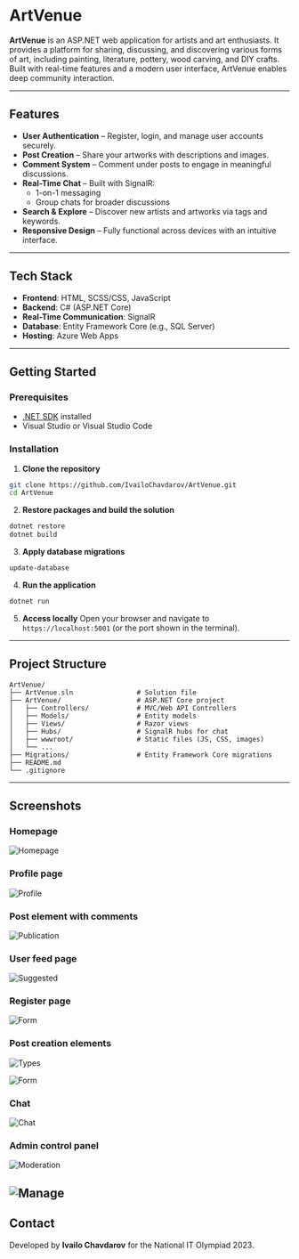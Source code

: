 # ArtVenue

**ArtVenue** is an ASP.NET web application for artists and art enthusiasts. It provides a platform for sharing, discussing, and discovering various forms of art, including painting, literature, pottery, wood carving, and DIY crafts. Built with real-time features and a modern user interface, ArtVenue enables deep community interaction.

---

## Features

- **User Authentication** – Register, login, and manage user accounts securely.
- **Post Creation** – Share your artworks with descriptions and images.
- **Comment System** – Comment under posts to engage in meaningful discussions.
- **Real-Time Chat** – Built with SignalR:
  - 1-on-1 messaging
  - Group chats for broader discussions
- **Search & Explore** – Discover new artists and artworks via tags and keywords.
- **Responsive Design** – Fully functional across devices with an intuitive interface.

---

## Tech Stack

- **Frontend**: HTML, SCSS/CSS, JavaScript
- **Backend**: C# (ASP.NET Core)
- **Real-Time Communication**: SignalR
- **Database**: Entity Framework Core (e.g., SQL Server)
- **Hosting**: Azure Web Apps

---

## Getting Started

### Prerequisites

- [.NET SDK](https://dotnet.microsoft.com/) installed
- Visual Studio or Visual Studio Code

### Installation

1. **Clone the repository**

```bash
git clone https://github.com/IvailoChavdarov/ArtVenue.git
cd ArtVenue
```

2. **Restore packages and build the solution**

```bash
dotnet restore
dotnet build
```

3. **Apply database migrations**

```bash
update-database
```

4. **Run the application**

```bash
dotnet run
```

5. **Access locally** Open your browser and navigate to `https://localhost:5001` (or the port shown in the terminal).

---

## Project Structure

```
ArtVenue/
├── ArtVenue.sln                # Solution file
├── ArtVenue/                   # ASP.NET Core project
│   ├── Controllers/            # MVC/Web API Controllers
│   ├── Models/                 # Entity models
│   ├── Views/                  # Razor views
│   ├── Hubs/                   # SignalR hubs for chat
│   ├── wwwroot/                # Static files (JS, CSS, images)
│   └── ...
├── Migrations/                 # Entity Framework Core migrations
├── README.md
└── .gitignore
```
---
## Screenshots

### Homepage

![Homepage](https://lh3.googleusercontent.com/fife/ALs6j_Ejo3RYWUdHtFduDH3LzzRZYR_hm2YfscnXU5onLlMCIGzEb6nX6dvN8Sk96MYuxjwuceOmeZCBmeDIi1gR0Y9uLzkeeQNbQYKYQQHV872E43LHF7zLmC2p4muFBkFFkroGv380Qr-GeaJJaaIRzvMQ7uGysTxQHRupVvCjCNHF4wk2oJhxSo42VTXTVeEp1hr9q7EJ8xPMgf0endFnBboOXMs5DIt7cTlaITQTeDf9EvQ21MkgitnnWjsSVJx95sKghtZe4cQMgWdZFb5T5IFwrGNbMwEhvZub95O3cZ-_RCVDqtrU96VKDFIhfcn7GXhsSTN-BQKaBphZlqaMqqTY0Kx1RUNdFqN-8eZAdZ51jKLmw04bxdI0-3MiDFXw3Tw30_YbrVR8byBJTXNDeJXw4-e1aniT0P_1T17uwUm4Bj6UHNlcjrk3QHBXafdoODi4qiXenCJxxoAHqiZTNQTUXeQBh-FHbwYwoPcTsxbisE7gkh2FtmlSts3k6r8Nbv71u_5pIKJTwwhlkKO6eKVSUKx2Yo1i-MiedXWO-CNBHM8D4xm4yrpdmEzuI2MyB64VbzTh6M-0d3VsOaSuuj2psjrwvTaw2h-oKaOedMJj91yWuW2jwzb2XukgKTjMH9md_C0KxtO-N13UchyR8U6v8pImcSkDXwsDr_7VsSD8UnMlGby2_HlOgTbhEN4fhTKN-52UbyzTeZCadSMp2HBymASv2IDdiXXJKyTTHUE7aflZBFp8uZERRJZAeUgyCinv1IVcFTyfqKdOb6d_mqV6YYsf5mILBwIcVzozVWah4-hJj0sPKVJz1S1fyfQatekz8Y25v-pIA4wDeamLrjPA_3fONxupq1wfBQnmSH5j0YlPn5kdV3jWPE3htxKX0RfTlRdL5qndQZhLrX-GN1rs-3k2XDpUJTDI4hlTUHr5XcfhubtnR8zyelFmQp8NBpz4v9lClyn5iwEQHEkvizTWvGUggjv9TwSZwJ3s6bmXzGFYagGx0PL5RrNRVdX1PAl2bPct4jiPkwFci6WPaR7eZryFIrarNDrGGql5XIo_pNNW5aKoP100JLH15WUpCc11NDhjDasgUDHRDmBoNAnJQWvO11oV_CqUsKkVar8-9XHi-RcShViYOXI5a5MMknesl2EHbWgzPRLj2vInrX7qjFuR1wnKtHlC7-9sGYhz3V0INmCqLELUXEU1EbtuCEFXtWJib4ucSPT0K99IrMzvq241PoA_feh0BfxlbguBvIpmjc_THc4HV0PcNSvdHUNIpvjX2muTHecbxQd5UFiHFThXnXYoXX-KRfpcu9IrzzHvCLi2UE1DJL1YZcZk4-E1sfC59s94evcxXQhtgufEoVPfWo7pW7k3W6NpxpAQBufftqOo8yjX_84FLHug2Em2ljnYOIjT8v6WZgvDoGN9ktGQ_dsBwiGgqYqOJBlqR1hFewAVw2bidkcH6QinoRpLitX3gv4Su1potHcL5864CVt9MnJyzE1Pcwa1Pq-SyVeBBvDgzhx6Kx6372HrOfwdPmkYN8zoeWk55VIxBRjYsxE6XqokVXT3mRs21TIpo7jU5Lt9SrnxZNl9MHhwQpRU7wJSvDgL9Kr9lnLpdXRV_nbISGeTeYyhHiMs3tkX=w1920-h918?auditContext=forDisplay)


### Profile page

![Profile](https://lh3.googleusercontent.com/fife/ALs6j_EyXKa4XJSWOj-9ktmVO0EvnnPn4-vNXbF-Nui-dq1ReAO4Gjl_wQAnIhJg9C5cMWLocXikgQFjGwCiTqo41HAqCbVve3EtqM2lIrsUj-UcNjAlyI7f9Hk4Io5Wc05v1ds1e3AN6KgeAe7QMevZtD18bAvUZVIT6xIhbotWSC7tioKwr6pehKZPyjSiNG8bF0mUk8Qd_4skj6y9mGRFo4RJa47-LR83XHAfGUzTU_XjYTa41l3HfAOAjBoL4qkeMfZM9G_TtQ20qQSXRc70qxHM2_LrRHOWmmqCvujRTq9uiQk2JaXfoDNByIKnZLd6I3ATPlUhGHRLC49VLuS2o3G7_rnK0kxSvU-FwqQfDbAz_sLRV4axc5PbFsqTHkaTlPjgGCntApfav0RbfWAyMtTl885FTzMkLKjb_KOKs_IzXhMUzMq405UTFwwGiINBfxRkjje1Xtz3abfIX2Yg5V_Qa0kgpICYAejD5EThVXk4dtaLefPjHU7L24eDlDLIWM1gKT_jY4bohS1qV9JByxWaLDzj2jOddyxwjhhu1Op0blFrUOtTFsA7SQZJPiMA5yfKcXkhQpMsQl1EPaLesfb4szJE3YQqufrfA2uE8KDHXnk2Y1L8jZ4Z_EktHls3zAtu51BwT4iQ_iwLqKRzyFfdrkIAUd-g5dMbuKiG8Ew-cvVyKOFTgrjS6FDjcHrldYXX1bJOnc_IrUlRhB3G0p1GvebI0s2o3gnNgAvOpgi0g1YK1hUEUHqJj5kYc5goEu2NxJHzcmugKZR4dxx97cHMMqLHCcNK-IKrmkqIMAWa4fd4jez2tl1CS_kS-Ba-xZIt-ts1rQGtBmh6sXaW8OZg-gKBxuKTWGn_ADmJC4AvBrD7juZyUQqHv0Ks9VDfQU_4UEWJol65HcKmSvxviimAooXeE4Jk594Ci3IZoHoq1xBHInXzYIwxTitUwKDRkGRKKli25CvWwKnZ5h2G8CW0k1Ne3q_pNCKs3ckDL4cqbd6czhfip_YgqacTVHhBXg1ac0zrng6QwyiGHwVn-FuHqNI_IlR3zE6s65iDLNKIkhWhtEuOUhUa7AixGsNxefBymfJeXdzR7jdL4icmjk7Xm1GWhnSxXwKLfNvZkO4aKKa_LiALxkyeW7iJJ0XlspEg98Vj1eGKKitRBgFXnhXV5vMaiEmkAw7OsNsClORqaaUWCZPCvoSl2KS5_0S7SJfL5iPrjVC_fUY_Nt9U4gHAVZONtgof59w0wlwV6md6mHVuNvYcojFPSs9fEs_0c1LXIOkb84bzfwI5m9zqrKLQGFHPwYo_E2LZWG1lxkjJSrNAyp3UR0_1OdG_rTaiSfvvZ8dpt8yldG7JOO3TKbCSCYcMn5eOUiqHlKN00-Dzg9FqghZlEZA8sfsV1l3LJwP6fpzLwz_-EvFueAUxj-ipKJvqs42Nni3TVoTGt_iSNB23R9Gl2gaOwD1so7JhOWtQsBo-eaVzBeCxWlMqehgXhGp41mms80N1XFGfd4xrTzxu4eurMMKMZh6bIP-oq1u_bIJja-aJA1QsYKXy22Bgy1BafQzmnVsZcugMGfQL7arLTJlochjZF4CM86M_PnRSOCnhuB56AJkJaVRdf8iDdmvABDBXtPaQp2foTloH=w1920-h918?auditContext=forDisplay)

### Post element with comments
![Publication](https://lh3.googleusercontent.com/fife/ALs6j_H5ukfla50khc0BR2vkGmtK1YZJa_nxb5i3067yzw6_mP30GfzyWCmqFLfzAggrfwkG3Djd9KNAoM5DjabuYDgEJFR0zk9pkuHT4nVW_tSS2dGO7nI8_WMBdbnY0xsGhc1_TeNseZKRA6Ccj9Kqk9SWKdPqAJ0p1K0hsDVftosyRnWHKVEwMx_8U9R3RfiSIyOSUt8mFTQNySiawWOHniMIF3UwlTWZl-pPjYBvXYQ7fj_fOp_PFAYJBq5MKUqRx4uU9v-Ip7Td7gIJm-4pOkVeScqTOUNmGhhabzJfYSlasph0vxHXfN3cvgak85mPGCNR79ukimz1I4kN7pnxNM4nvSW0IDc_0VrTqQ1O6LZoxzehR1TqIaKnHf_Ckta_bPHoszuJFVXt7AHZTZgTEp3-861X9vhc6ez0yADpsp-YJjzU8p9XieF4rLijoZB8GfGavsoixFm2DDavB7RecXYZeFXaVCAzNBjyqCNRCJ7SHAZUUpdkTojihYDp7rSyxg7pal-2WgAptN4CXXYGwuuYdZTl70rw7C4_rqwhTRU2zgzLGYznap3h5-DdeDS3NKIzW726YIHXZpCw0X_U4-ivztvswB9ZIqNTxVC-BS1bCimq6kdWlq6KZ5km40NhFS1XqgFaaRKry1ADmSpOdfprYv_tnHW-tL3vLCTW2I_TvGXTM1XRr_Dpl2_3OW8MxP1oGND0tSkuB4AL4ox8PnfpbDeLcSx-FYSq-gs3pVqwoix9zzgrab9FKb5VrvcTJ54p4R10L70JoreabkvLUWkxIzLC-jn9I0zwyjH8ujuqsAYut6sI-ftKESsgJm3K2AaXX5F2UbL7IdPSk_7L87LFL0Jl7rDA--hU6gMHgZVuP0yLlRFSTKmlMPct4aSe94Ev5na1TuOOFMzXAKesPrrBa0kP2O5werL7vcnA8GO5uiLqJjcHg8qO1AGhInQX16Sr7aA5et_NpdmfUZFu5MPu2NmvGONI0YMxN7XEqiZbBWD8D3Aqix9ckFTz4X3_R-x8BtBopcP609T-oxCGmfVbglj_RcqYNP9VO7Rw-R6LyEJZ8qLNfjsvysNkOKU_-RNSFA2TrisB1UPsXc_JfV-TRH1jaRya-bDWvSGZxRYwPmCOg9Wbl1GLHyIKX8M959-3CnZf1IHbYI6N5FLxOT2LkRPONEg8WcgaC95vVnd1SejEYgzgo16Z1Fc9pbufC8bsPvDzXfenPYCdeeYgv3PtAVQBtay5IGMqzA2rc3D_FFlY1jdBGy9VnmyVfxMBzTf37yCJSf8HJRxC3pszNMJmgMpcIqFRsZQZZrpQsPvQo-iNTZ829mFSjBdMSmFYZkfty8Ma7uJMtEAJ55IOc8UoEhe7PI8Yb6_p6gMcd6zcCd0sZld9rJijYr5_qwJiPm_7kHzLIhjiWqbCt4UTlYAmLuLfzaMkg6A_tTPQorXTc0HG26chhwvifVJojmaVXvQ9365dmHT6oaqDJf6iOWSR-AfcdO25ff67pDBKX3wU8NfhKz3qQLrC6TTTtI1kpbUA9_FogKjYFF-oiMclkd2b4oCbDRVuKjGfLMiqqrjX2QrR9UefkmegqXL7_K7mL3nCnrFhlAzhZbjnH99uFUaZKbfbIUTEJLO4Ls42Sk7h=w1330-h918?auditContext=forDisplay)

### User feed page
![Suggested](https://lh3.googleusercontent.com/fife/ALs6j_Ffc24XXoDBp4BbVbJ-VT9WYTp9sma4ZIcNGgCn_a9xMUJfdHmqaXZuMj8rvPiWDc7dKToFkK0AlYpmnfRB0t2jWIHPMuIOqxwb1gXUrFf0iPdOiZslimefklGvg7rRSMws8Lqw1DqEU9Ey2a6m0i8I4OI9StEP_2PGSYU9zeEDC1PRRgVC6nh3KOFqIdbq3o5yq4qRPiFseUpRoZAPtgH_rl7KIw-VtBZfkU8FvwwORvVLEB9O1G5LafqPlw0H9g6z3i6CH-sQei0QI-4QRNVgdSHHeHQz6S_GdOFxHvdoOw2QU0S0CDppvcenY-URadEUOAqAADkwdJ28DW2cMo2crRiqz_odBxwJJ0__rg_LAOVwWERbmOQH20oxoS2sNgfvIjmMHSf_uWLBI1JR2tWpsDpiQiqKrrSF8Npbft5g7Jv1hPVwp81RIWlgNwUor4PJ0iJLdOoj8ska9SNzFhHd_CuxSFr4f4iNy9QfUiEVYTbWWHItVtNSSA1fJoGasJf8iJqq_1MgPIFe1ixDpTBM2CmEo9r702J_CPLxqqcWH0nj03jqHNgOgjU2u41K8SpCrpF1fF2PVOoFFrhb8HxL1ZU0yQ71rZAU5oj_95psU14ykVRKfHnZSpHgUgpibm5wtBZA5h-wF8WjNQ627r-hJJhzR6_2wK6elQ7tMJjUjE_BpmvHJQKqOStiuJwRVDjfUtuoG8gv8LlLSfY2PfwcbaTmgzwL6bmz-_qi7vV9QdqZ3ykJ5Y0XnNU8oYiORXUQdJR2ScZdB21uCMGm1WVpibLMdnZxeW1BrV83Z7wPP_baVsAsmiACS4QPzDeWsPiXepnnxRs-MX83KQciM9kjJdE-HhcBsjS45QreBrJrEE7jiE6q9Cg5_kRN4O2hNXaYmGFfN2MnXmqP6tqsbwTZyIE719gm9T9oRaYAM6R8P8IB7PfnBysglK85kyNtNqlhCNtwg7hsEQApV_d_E153NVpVxDdvuF7lVJ51GsHRs-gytCyWf5ydMFF5XR2aCHJ7qgAq20OXdsDYq2ZV6fPtzLc2PEJoa8DL1Q182uzkBQwx-LPvfo5CA0UyLUF_hJ1FqKUKrhbDBTm29qpTs1OrcUhwomdK3TtXh65TuJ226WRO_Mj-Pa4qZxF8dyW8DNZj8Ju5ihEXPAKyjUHX-QdYUKbfjhm0JZxLr8d4cvO0LL4r1rivoGy_0JVHEIMm1jZSx2WFq-7XvDpXCfIxzB6It6kC3pWg_7GSyNwV0wOIQvdrYJ8VnXhMqw3ALv5ItYRtyt2QLIam-xohH0cXkY4IrEP2w3OYUQb2TS5lu9jKP9vkjLLAaxBnXKc7a3QLmlIQ0sLJrRn__Ac-tnanO9OVM3gEitMoPueGDfe5lMX2QCYWliZ5OuUKOgd0t-UNjGN5Uc2smeIW8Sk1BqB3B1bRVqCOE-ErUsXeGoVOjJcSsfjtheK38Ushc8dZEdhGLqcoLV9z95ZnEHXXDdrv4q4wW-xg7fxDZk1cwbWkTb5wPc-f1fiEFn33yTytNOEipjgIwOivh-Bn9w5A4a4LrmyrCY7QxHbjQPkFPTOVE5MXE1E_qOQ3JIyKeQ2dBqhA5ZYChLtgPsDdM64CYUsbxHgTxqXxF61Skm4ePxIpH1WK=w1920-h918?auditContext=forDisplay)

### Register page
![Form](https://lh3.googleusercontent.com/fife/ALs6j_HZatec__wp7ZcvNvL9KM2iUZ8gh5a5dWFPZ_qz7L94wmdEbPhn-A6PJOoZdyAf_-_H-R3TL20eNlpQnoxBZdd2kSbVO-WsUfIPgQG68GwaQvjImFEbEWjFaDPQ2fnN7G4STfwJ0RexlJW-1K-634qA7BaZWF4xu-p_OKIAAkNLPJMpLtacfHzY6ZH10W-sRAiltV8Av3HiITPhgMfdk5fwqmwKzDpgrwEK0GELbnf-CCLKP5ZM1QNMB1TXCY3AdvAfmnqaAcR88kQLV26A89cXhsvVW_aAZoSpwND7P2ztk6HIJvrMYiHY_DNmVCr9oEpTfYLmmqWLxkpY_D6jLaw3Efwo1-YUSG_kXqkRXiLIBgmLNdSZsyNGDTc-HJIOEurI9dBmjNre4yGX6KN-BtrQ5HkWgQjVBydHMHeLFSLvDk5P4rFHw2Q5AmnXbvSPemGX_tO7492bz2Cznc6C6L-l68S1v3-1RP82439Liku0p8SO8tB0qSElCZfTXXzoh6x5XycYO02T7cJdlKjtwmvsF7xffyhf_UB14D3N_aPgAE2eRizt1ykPTyNA8PWHKzaecxYxmubExnl1SA0VPXnJ3nBMyLwEfeu0xvWKLnHzy7TkFGs1kcA64zYNXbZczTHmtRgjquf47WoKGgsYzXIad2VKT_FJk8hyV8KI5PYQIp4fPETJGzhNCSGi8nVomo9MMcO7eaC4SuGgvI11gbj9cmL-8co1lZ8VFv1fvpPoVGQfSo29wo5J5FsiTF-z-L_i5QiU0MvpvBav5LNDyH22veVyL17SCgFX6K2tQ7tMR7qN8mXeRwdWYu5ILirmmMwZYGFxfYKiRg0ve3gSMSESLyWL9oDIdXNGLf5pGpJjRzkoWjDhRpkSdMhx2QX-sp9X_W17idlIqabVBDZ9mEEs4pvZdHxnlb_OJ0nxaFg5Wjl5RnPtErYbAfExejCWwSwkMU18NdbFBJehC4KDXy2dzvRNuK8p1mgs7MVfr-JdTrKGTJhTMQ5H2i2OGqdxcrI9SMLvpjUaPrqLDHFE2g6kpTcvz7OHMyysQkG1a0c55l9o-eta0H2tj7eoq9q4x3s8XuD6Yh1on2cNDPooavMvBmiqz4ZG8bAx6_5hLDSIKyszCpvMulHoka5eG3w2Bl2gLKkexEkYHJAc_T4mLqcmmvrERG_L9MHL-1kazH-IrhXS7BLHQnPAXQS2mrEwkhDx1QSN756HGoXL_rzpgJIvMAYw4ahiWHqNYtBr7ryV1ksd2sSN7b_vQNO3cxzMISFs3kdMOkTSWWBL8kOk1iSA8gViB2cmhuvr00Di34QN0R14INNHfxbJQQQmmnWty0GQHL2QSfGseA3WLwKTy7Qc-ijovXCoEF6z2ykRC3PsiHM0MpZ_mT4QOQXSlD9kz9YOsIkenDiE30wUJtVCHFgsRfCv75gY224CT0HVAJyEBISrpTUs9PApXOVrpdHbZG7YfEqZ5LCSpvDNxXUB5vtk1KLUNeSuWcRktBKTfv64NG73cvQZTN4ZD_gEzsVg-BgeF3KSg-XNdqG3CwE9PbIeM2YhrP-rwpcHy40P88sCwMtLVeO1gQeHO0NoRSSD2kSKaBGcz0ghoGDvkOIjLqFti3HJisld2WqgA676aE7E=w1330-h918?auditContext=forDisplay)

### Post creation elements
![Types](https://lh3.googleusercontent.com/fife/ALs6j_HcK6uBu6iW5tPCgYVfMAcCn48VQpHiZk6eF8tzVhbCmn85Irj7tWEMET-7tT4Lp2J2gITKlVWZxKKlsiju844oLZwMJh0oWY-FxJo046c0yRlvbpbx4UcIkoJJQRiAwMfG0976XoMM5wQ7W1vgn6UBxIf1VTCm0tAhbs-7wGIxwXWIY17zdTzATYgTgbsDuOsNudg5gJFkIRY3igzIZfrERuUwXn5lKa3V5Hl-QonoEgch_u_b1ySyuMVbdfI8iKmOuIE-Ws9NOUBB5Ih493tzMF3-7p9REB2EjUMIQlx1E4-zd9whedpmL-ugGnr3RVN-0jXcxh515HdRHSOwFCR8FbHSgsStJT_ztwmfDEIReUZ4vtxPut9USdhDHi4KgY3aNPMjXeQNpXXANzdRw7rjLmfIIbFn6C3VKUG0HKvG2BcLbsbB7O0P8WF4T9ejLHScGhYqqA2ZgyNokdIzOi6huUgvm1PVx5srgtqAE7MV6McX_ux_rDt4BbVthyJLqGufdkTPHz6VLwbDFo_GDYKO5LSfwMYSuAWg7LO19WVqxw_mApHX7EDnHSXFhXnTwsTvSxhKFZaL-jvGXHUzocaxd2KX7PEqAD4ndGOsy88C8pitlbiJTP75NBKotX1Nyj1yRosRUHhIugqiarcV3-OFblU5Xm8-F5yW6SFuV4xDYbUQGJ1aVQ4uQntWKI5QINw6vy3oNCXIGHkOCfAHrW7QUhB1ux3va-BmFuSZneSlUihH1vO5LCDo2PB9DrP4S6ctV3CvCIQywKTI3EfA38DlMV5QuSuBOdnh6Eh9Ag_mV6Va5_EYU_DG4ge8XU731GxrFEus3ReIVJtf3o5RjIq-FdWtI1RZhzZRzZsrnGZrARWU678JTksMmsx_bO6oVDHL1Cn6KHAo-JiIPn5FUV7pjYNdyEl4W2JzYnRmW1zcXzPqcWB4WjUX3DjSp5MzhHjuPjvwe5MxkMIHMi1RYUQuBMKi_3Ty3T7IOF_B7Osp1NYW2o6y26J13Iqqs8LBat3TrpErYeKTfY8BHZXzPT4qTW1CoxVaeoB886splvAEUfH4oubgFC1HDmff-PMLXRY3t5Tx-pWFIeXkgOB3U0C000DNm6kK1ZVBLnKr2UdvJPztw2X1V10dDOOg2EFUhGc7uYWKkH9VaA013C-kpf3kCI3wiMOYj1nI2Vgveo11INapXdiRAGIJqx2-QbkPPDjQ4s9RT2YHzocuas8anNgzi5eP1ZLYFuJ40epN2h7Z5mvn26ofHqlRyYbLjOyW_Xro6EOVCZ997FsxKhok_NDs8cszya1fMwmrydpFGzVbwoP-SsEKxs8_vo9m2XNCqk5ovt4-wk7A1NawXv0HHlOI7Wszf4n-W0CIeqcuXe98GijxYB0fuyl6oaYmbjQjEX7FstuOVLNON73iUeE2qNdMi5EXYt8_Ly3W_rTINH2Ifou-Ae2quCQenL2CyYPQhsQlUUch15eAgRXCfQyYi9wWu_aFHG8ad67uEmEjXTj2jiLkbhNt_27uB2TWKTIj_F21VqUV3xRMXbALKkzy6qBeEYshYEqwZwIHEqK891ZZ4LvVotrWAe2ay6a2cv8jH2s4yITAaJfr8uuRLnQc_WLHNkJis_47EPmVsXUg7_Pz=w1330-h918?auditContext=forDisplay)

![Form](https://lh3.googleusercontent.com/fife/ALs6j_EBG5F9gWdjEF32ioBrSpdEn__GkBzoIJ88WbaN8D0rqE4xVZJa6nL-8O1zAXwxlODJoSiQQXuGScN-ElDpxI7zNxuh6nUOOg59uli_2gEBLtVHjDhKH6I1pPVi71gYFytZQ1GrV6ecJgv4BV20UOS-QcS0lTbFHmVlyVamqlZatkPcbEI0Y4GqyvLm6lK2PWtnGhLcsHx4ntUatiCjmdkREETiMFnOUtq4nUGGDyMwZCdYTG5MU4SaNnac_Y0FSGXZOcX29Xay_ySR2ZFdXAY49_LRYA463Q04TdP8gXLYIfMW2CZ340_Yc8vHu0U-fVa0lynGm0h9wKMk6BQ_Ue6DwpT-ff9i1AABMksyVH6K29LFTf_4eut3P5-LIiyRbl6zFIyBe-59q4ZcXyHTGBoKHcX7ZCvZTyPE2I_BpxD3Use8eXTOfy56CqcdX7jTNEslO6PZFRrArtIVHE0aN_mebTPCiIkRAgUMoBkrXeJrwrTyFwiHhHXfds8O3R31FhuF4aoFYa6fOAw04I9pRYYD9w6JNumkHRINozP0EPqRQo73LlJNMkg5QMCHQgTCbQJfFX5qEUgmaaZj99eePJaZFXgfOUyqsGTwESKEiCxfeuOiodNK7oxqoTN_5QHnEHTsqQ22NsjCipa0gKc-HH_6m3wAuhkf8xKgVy8nHtzOBoY5y_3pbWt-FEA-THjDBHr1lYnywFsbMOWIJ_0TPuEnCQ2jhDN9h1W5WXIaMSQxFyEKoyxGN4xU0qXIXgIuo31Rnp1XA1gECR6vPzVSK1YEPedmwdFMvyw1L3OZgzS2PIgJuGre8MSarBuSU7-Jg8cqZCzvA-1abGeSR156nb7Z3glJFdy3FxY5Y4EOuklHjQKYWRo_SVI9LJX-ZE8Rm1MG8BFtOcHfEwV77v7_GyDKvwG1r7dFUfZdPRqj_LPy2b05UWLj_fi0L_pbKBGMsJp6zkRqbMKarvpn8cxIB7C2A0O2Wl9h-gJ8hSRjAwc0O-vBOPuauaZIr92oBRFMvXV7YTg8HNsQLEmQdDXp7VclRltmGTdWL9g-NFxopImeZ1srMNGEAE72avAHadkcEUd6eZGEMGs0oSlx4jMlvO_xnLmNFPqd0Snx8aZmubBRe4x7LL7QqQs-mTK04OvREBv9JKB6bZu5dFMDRg1ZeWcxY_hPKBnrpD1TjF4QUDDwQoBK753pI6zFqhWUbZ8snplIsA89-L0IGi9KMiEAEzrwHZV0bMTG-krt2jAb6DJy5sFPGjjEnfgLlNI8g-IhZ3g8OVGQH1XBC_mlsd4s4g73LkndEuSC1S-bi2LqCL474hVCp8HacDpFrnXmdTSx7YWVhBA5ZlHp5ZESXU94or0XgMtNQd97Kr-No7YwksoElu9HKNZ4sUmW78GDLqGOMxUDpFDVOo1X1yaKl-t3VXiIHy3zUiQk0nqWnXW6kpf4Q5UUzSOfianRGJrYsV4MXV_kgdbtbTnzzndDBe4rqCVG8NX0dZbI3_WflJHdNyIgPki0eT3j7_USordULX9Ax6fnUuWes18DGERaMSgke6Sos64MWAUow8iJloffZ8K2ocF2rOSRoVyfNQsyTpJZ8E3lbsmfO15QviUXAP5yDCujIqkRIxFiod0zeu9bOTZh=w1330-h918?auditContext=forDisplay)

### Chat
![Chat](https://lh3.googleusercontent.com/fife/ALs6j_GuUQJOLVGlVVDCYtpDJljcWg_qQDYewB2wwW2F7_G8C1SJvo7dpDas_20TZnMk8GzNK_SFAgTlfLr6_NyzWz6X5YFk9pq8oG_c6fXrGifAI3GsUNfHbvkSdpeU7cCwYn-xl1QhxHjpa4-VxYxSsjok0Q0dh3Zimbhinbxc_dPd0n-AEX3gZGspysNnalQqkvAwfjr1tFoAdo_zqV2iac0lHSvnUwG-CdWBG6_Urw9eRVIGM2VPNALwJ_0xf4vq1dH9fg_iMz7ZKzBaQ4-FnO5mgLe2xMR0xq3My6Rb5vDgWaRa0vcq-a6x79hLBqdrJI3gQ3rUDN_Sbh9Z1YkjI-PIQCFXof0_D_T4n1oJnHBAiKXAtuLXCMzgVzIKZ9Px_pwynOtq2GhgLaSmt7hlOELMp9xd2gNO7OqwG5DStRCc7oKvwlNIkJxz37tl5UTrTqfiEJ4OeKOl4gpIK7zTciA0U8b43YKH085z-BMa5x6NSFWhujPcIi8muz44gr3dxj0SivBukKn66gQZZRnZTrtYXwLnKcVFXYprgQ1_Wjw63qYw1jdubn8SYnwjV4SMo4kfW2M1BvVRKuhTctgvfG2eAQ9YKwnkwEg4OyOGS1cXex-pb3cqic33wO7_Y64dop5Sgzrd6l0-vSxgJLc4N-RdFtVgKkSyt081cvZccNAVCKjR_q_9hznpcIuU8AuGmaKhKdVE-UfFwxsFtwhjoi6IGqhxTkG6iHtmGBJNXrg4LHs-6Uik2yEkXLu5vQKRqzEPfbc_b9BCYNfDnAD2IL_HlpKZD_ZLcLySnfNkz6zRfPLMeC0PYiNPgZIj-rxkcVrGaHlPRVyF6SEZ8al-ekrmcLF-sv8B7Ydr9FwUR2zVNqnkGrrFerEMGbEASNWxOs8QEVfdOcweYIc4Pch6HppUI8q7DdWtgsiWG9WMOoNd95Moi00suDf55ocUff3-sGK_KKOqbCoo9mSyAyDWM793WjxZR-xW0z3RfoqvtldxphkfF9FzOzRCGC20k3GnK7maKDVedwAbx4-Hn0Y13ZkCAyBK2Ir4OABGXie2beKUb9H8BXgm5dvpAqW-D7HrDqjvrksO2EJ_tNTs1IK65poTaAa-WAIDikIr2RrleRg5h14D2CdOGM0KueH0wvchcoIsrACkheIp6agdpMZdkEEIFcXhzuRE5dgSQQkdgF-cpzBFC9JzKeX7lT2gEAPvgZICWSXVuXw9XDGb1nhCFgF_KTdPoSCUBO1iEkvLria_HROQwanNHs2TR6RjhUXjH7XD_SCi3LzBo6GQY8c4ltplrw4ns_HnNHgmDFtHyF3CO4TIXHjH19mxPaLpRuxHJjUpUbJq3pgJNKocPtTZ8sb9lyxpTAsZoDopJwksfB0HX1g9hMfVpdx5ayjxQL60LM0bujrNMkQqHkaroRX3lX3L8XH_PsOt3AFwhM6FaFkfNSXP2UeWndZimmPeFW4LLdMx1xaslekCHfy_qYPlDPK89c8p_f5b2PPSXLJiACNLaAYeLPlXz6J1CNutNiJ7igD7h8ppaeVJ8Y6JvHOjv_R9zqBpa5c8OV74wEw0ExJAnFz6Ar8IG3VxOFB5I8CU_oQ4eSyaKE4JujgDARhk4tc0IEIH1js1Q3TFRAtXJ1yJ=w1330-h918?auditContext=forDisplay)

### Admin control panel
![Moderation](https://lh3.googleusercontent.com/fife/ALs6j_HaVuvBnKvnJmq3oWeDmsjPB9sh_iEXQwfLusZDeFGccD3Cg46fbdftDbgrDBuOJ3t-nN728w4Twze6SjaI0drt1Ew1ooDCUVItUoXXuD07_a-U3OUhqP8EhUM8WQlQzaO4gmWb6KLdLafW_Wb7NIW1mIEYX6mcLha6m2WxulhCxhTS-wSVw6fg03nBJxMmI1namvZZK4cZHx_KFbhPLJGmNtStivAGEPB387pQvpxSvq0WwDh5jurWHXYh99f3-urrSQFiSY7Fp6xxdVCc1iy0uEZziR-GVeXOsGaD1HeG9vGXid2zy21nEf65APYPZZSZxQQu0i3AD1mLc5KKPVAZACwewakLjjELnLEPj6lT3HGTfw12oaaVPWSBYaZNE0izqXu3i1Nj23Jt4_-mtV67DgQKOsdYYDvM0i8Vjx3r31_qsNNp7rXRcLEfFpxJsFUT-lY24Tws3W3wGgNqBBQoNCdVwPuAAhgndMnS4W8aVDDsKHDIsTWh4apzcURLQhU8bnbwO2eJlSDJoI7Px2qO4TOTqHnXrZ_eGslUA2dVEPMAJiOH92uC9TKeJxBVRdV3hXRSFbcn_3V5Rr-GViIvbqlIzyD5utVR8tY1AoVM9bUBe4ooxdO_sPMx4kpj15DgpG0JR2LVIx2luqfWJeI1IA_7b5Raua-2R5pERLSK3g3fQJK4C_of9d0RBlmDtw5D_xdt_NrA0XkA5bDpzIhCtzjr5jSbNMbvoabeAtqk2cAoTV82Rxbxm1W_u7EqeB-ubiQa5_IuoGiDz3RSd9bZ6L6Q566pJYGK_0KfsDlpiKO3wtad-XQlcKLPFGkEzXGJw8nIR-weU01mVArjbQS9WCQd86k4S-AhYaEPWawdWa-t15ydp0cFk-zZJaKdtRdl3vtGr1seYzzDKJWDFbTUqDa3j2xIXuzJAYKnnLlakuKTwkJeSO1GGI7dhYfHDkaDRnLUybjE_bfKmfJWtkdIWGLV7LoW8SBVC1jZzJYkTOh9buFcASpBd0xVjb7_SUfVn40PUtc8GV5Ye0Byqtnl_9yl2big5nGiENRG-4v4Yp8Y26B-F2irLOLlEvG3USun5bw9GAVUbMZvsFrMDGdYTRu7UNpRd6AWFjaM1zwHLntsO2nvzhxQGUapxI4PyyS3I9lDc-UUuYZwKrzVHVei2tAv1cqkDhCtyfJnPLDPRYXKUtmeOprazFIGTbo6VhiSRVylDS_0cTnmbhFDCtxHT_yNxQFS4iQRXc6saoNPvCSP1vianEDkd7BkDsJNaCJduZF7HvxhdwQr_cnFgUhZM_DUwQEj8DfcRNx0kClrcvPCBbZSfJSHBpypvUpt-oc5P5fDfHBp9anDcCpGfQB_SMAcsE5U9DmbhOrpZvP_QnALewlRChrRgTk0aKnFsJM6AcRWdzkg25PBEcdHUR4D0RVqaLLAQ7HGmjMfomEgsmbJCKmym9bmSri71BDAXttNDLi9Nidt9uJXbtsno2P6zR41Wi3hQI_4TPlt9gXVwkFkPcJ1XCKX0NT9YdxSeMxF-BgAhaP3MG7cKUHbIObwbGQ2po9TKnc3NWf51GZ_SqaEfScLIVRyCvoEmdlahTxo_-G_yU98pnZZzB0wyC2WzEW3Jv8bnjr76N7tfeg=w1330-h918?auditContext=forDisplay)

![Manage](https://lh3.googleusercontent.com/fife/ALs6j_Gj4_QHyHyZOVqHGZrYDwWtbrQUDxlq-6vlQfo6B4oPiTIWHXzh65Kdvnxj_FKdgTOBBxk2u2b7u8BiIJEmoKsOAvCpRTvlb82YLCiyVgPUBApxPjNydY0Xfd3GTekYmxysVaLIeaIQhFlTtCJSIiu2I-eYR5LPbkNyHMZsRFGG0UKWZP0yHB7GX3u-0gruXNSHtcsYRCj2tEdLC7yBpEOHYZOseg0K0XzeEoTVp8ZwwmH2dCGL30COA8o9OwCBssX1IzcozV-gd02sZw3L8HpFV-bvzGKjXAH86AEwHoqV4K11c3IYAKlmyNuWOW07QkZreUCOSHmw-e8qJ2X0qSkEDf5v5IsoPm-3tD_w9WZZ5l9IkTN-89hqiT0mKLL_KTbpaG9nrKEOkVCGlDSaMacR07ZzU-Y6UiCZzG7hTjurEQLAefjAiSLC_AnqGUB3vj--gwwdRGB3MJny68wc9i79yR3D1Gfk2coZZpo7gxvBPRGX1IGw7TdzTtbxoVVJvlun-mNJeDdhUQyuITl5uis5mStjsuedRbnZskHTeb35E3FOGVGNBiU4Hakg4UCkdCctWdld_j_ypamlzFjd_v5x7bnAc3lhyAraUqhExfzPWm6vnyseZB28GnH-aLitalSfGBDTgLhRZu59F_fRV2i1_8GObPySQOo82kQLibP_2g8qkwAu1sXe_b4PhFRH8ZIEbrrmsLhMmC695E53WLEcZKqmbZKKLQeEDZha59rnKtc-PRzmbKV1xiyJiUnEVjdokpwzeUZLdsd-VDUpPyHsM_B-_MRj6qwaYf0dYmdt6gzRPzXbxtIvpAQbkOo1w8jZaffI_i_BL2fXDHeiVZ6w200Ml5M2POzPkizMMKx22qk_M7ibLvUDvoRULQ1SOygrhLrIjhxQoJRfyKgVfOyCTedrwp0qPTG2zDyaP8I0JzzJquZgrR46cZzFaqoDLhBceSDbOmzxGBvXcpoFSIIuHCGrfXhaZncAfSYSHYDi5DcN_ZF_7snmUYNL2-19yStmPl13wIyOVTx5OyIvNiA8rn3RUkfqfWx6VDeFGweG71Rv7orPDdKmpF443LwzMZ5lsHFWfwBRbn1t6Whe-851tscJyZp7OGOl65t2n_LcGpsNi2I01JW20MwJqay92rr5cQihp7QoJdyi_RsLX8DOAU-mWIS0Igtd6IyczU-CVvKz1FmPhrwex9la4F4cT_dOSVX-fWnvkuDz7Y8pbElG-CDZoPUZn56OYzPUw1kxwczPnMXMugXFYxs3_WPH4JJMlKlIq2VIlwvOMgm0YB-6050wE99GfKVEIDebZ6D0YsMJwYJS-7YRlxBxby3KlxTWanyVxyj-3IXHGV8eOtSTI4NzXbs2RoFF13AYWhurDXSiK3jCm0_CKwklD6M0Xwc2hGXjP-ZVVxlGNlyDi9aJSrLc5J8OaVlw_7vSCWghcJwIXkEZgpaXEkDHFqRmDOlGahfIAX9Q7Z28zRjcoR9S8FzZN_LlsGe15Bqes2M9gnh6icOybmLqWH9kRjfOY-_UJeKY9T5ZHVNURqdglUgCG1KAc0km15UN4ZiDgo19Q7wdQsMZncG6Iu5o1NaruReiH7Ll6hYSHY8-PiQXFIBQXxg3YsgG9M9_NPVbAaOV=w1330-h918?auditContext=forDisplay)
---

## Contact

Developed by **Ivailo Chavdarov** for the National IT Olympiad 2023. 


